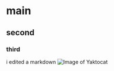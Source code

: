 # main
## second
### third
i edited a markdown
![Image of Yaktocat](https://octodex.github.com/images/yaktocat.png)
